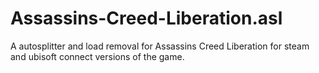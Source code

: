 # Assassins-Creed-Liberation.asl
A autosplitter and load removal for Assassins Creed Liberation for steam and ubisoft connect versions of the game.
